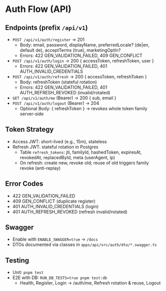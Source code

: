 # Auth Flow (API)

## Endpoints (prefix `/api/v1`)

- `POST /api/v1/auth/register` → 201
  - Body: email, password, displayName, preferredLocale? (de|en, default de), acceptTerms (true), marketingOptIn?
  - Errors: 422 GEN_VALIDATION_FAILED, 409 GEN_CONFLICT
- `POST /api/v1/auth/login` → 200 { accessToken, refreshToken, user }
  - Errors: 422 GEN_VALIDATION_FAILED, 401 AUTH_INVALID_CREDENTIALS
- `POST /api/v1/auth/refresh` → 200 { accessToken, refreshToken }
  - Body: refreshToken (stateful rotation)
  - Errors: 422 GEN_VALIDATION_FAILED, 401 AUTH_REFRESH_REVOKED (invalid/rotated)
- `GET /api/v1/auth/me` (Bearer) → 200 { sub, email }
- `POST /api/v1/auth/logout` (Bearer) → 204
  - Optional Body: { refreshToken } → revokes whole token family server-side

## Token Strategy

- Access JWT: short-lived (e.g., 15m), stateless
- Refresh JWT: stateful rotation in Postgres
  - Table `refresh_tokens`: jti, familyId, hashedToken, expiresAt, revokedAt, replacedById, meta (userAgent, ip)
  - On refresh: create new, revoke old; reuse of old triggers family revoke (anti-replay)

## Error Codes

- 422 GEN_VALIDATION_FAILED
- 409 GEN_CONFLICT (duplicate register)
- 401 AUTH_INVALID_CREDENTIALS (login)
- 401 AUTH_REFRESH_REVOKED (refresh invalid/rotated)

## Swagger

- Enable with `ENABLE_SWAGGER=true` → `/docs`
- DTOs documented via classes in `apps/api/src/auth/dto/*.swagger.ts`

## Testing

- Unit: `pnpm test`
- E2E with DB: `RUN_DB_TESTS=true pnpm test:db`
  - Health, Register, Login → /auth/me, Refresh rotation & reuse, Logout
